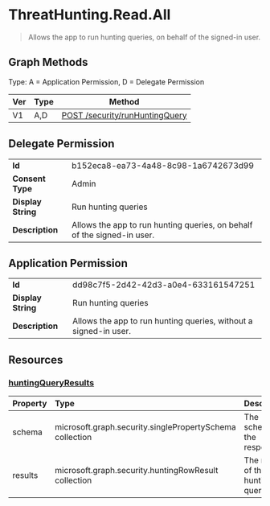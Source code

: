 # ThreatHunting.Read.All

> Allows the app to run hunting queries, on behalf of the signed-in user.
## Graph Methods

Type: A = Application Permission, D = Delegate Permission

|Ver|Type|Method|
|-------|----|------|
|V1|A,D|[POST /security/runHuntingQuery](https://docs.microsoft.com/graph/api/security-security-runhuntingquery?view=graph-rest-1.0&tabs=http)|
## Delegate Permission
|||
|-|-|
|**Id**|b152eca8-ea73-4a48-8c98-1a6742673d99|
|**Consent Type**|Admin|
|**Display String**|Run hunting queries|
|**Description**|Allows the app to run hunting queries, on behalf of the signed-in user.|
## Application Permission
|||
|-|-|
|**Id**|dd98c7f5-2d42-42d3-a0e4-633161547251|
|**Display String**|Run hunting queries|
|**Description**|Allows the app to run hunting queries, without a signed-in user.|
## Resources
### [huntingQueryResults ](https://docs.microsoft.com/graph/api/resources/security-huntingqueryresults?view=graph-rest-1.0&tabs=http)
|Property|Type|Description|
|:---|:---|:---|
|schema|microsoft.graph.security.singlePropertySchema collection|The schema for the response.|
|results|microsoft.graph.security.huntingRowResult collection|The results of the hunting query.|
